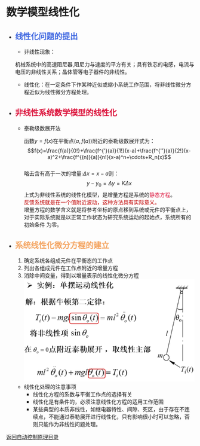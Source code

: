 
<script type="text/javascript" async src="https://cdnjs.cloudflare.com/ajax/libs/mathjax/2.7.1/MathJax.js?config=TeX-AMS-MML_HTMLorMML"> </script>
<script type="text/javascript" src="http://cdn.repository.webfont.com/wwwroot/js/wf/youziku.api.min.js"></script>
<script type="text/javascript">
   $webfont.load("body", "681d6473f514461abcda8d18f0f33f08", "SansGBW3");
   /*$webfont.load("#id1,.class1,h1", "681d6473f514461abcda8d18f0f33f08", "SansGBW3");*/
   /*．．．*/
   $webfont.draw();
</script>

# 数学模型线性化

* ## <font color="royalblue">线性化问题的提出</font>

  *  非线性现象：

    机械系统中的高速阻尼器,阻尼力与速度的平方有关；具有铁芯的电感，电流与电压的非线性关系；晶体管等电子器件的非线性。

  * 线性化：在一定条件下作某种近似或缩小系统工作范围，将非线性微分方程近似为线性微分方程处理。

* ## <font color="crimson">非线性系统数学模型的线性化</font>

  * 泰勒级数展开法

    函数$y=f(x)$在平衡点$(a,f(a))$附近的泰勒级数展开式为：
    $$f(x)=\frac{f(a)}{0!}+\frac{f^{'}(a)}{1!}(x-a)+\frac{f^{''}(a)}{2!}(x-a)^2+\frac{f^{(n)}(a)}{n!}(x-a)^n+\cdots+R_n(x)$$    
    略去含有高于一次的增量:$\Delta x=x-a$则：
    $$y-y_0=\Delta y=K\Delta x$$
    上式为非线性系统的线性化模型，是增量方程是系统的<font color="crimson">静态方程</font>。	
    <font color="crismson">反馈系统就是在一个值附近波动，这种方法具有实际意义。</font>  
    增量方程的数学含义就是将参考坐标的原点移到系统或元件的平衡点上，对于实际系统就是以正常工作状态为研究系统运动的起始点，系统所有的初始条件    为零。
* ## <font color="sandybrown">系统线性化微分方程的建立</font>
	1. 确定系统各组成元件在平衡态的工作点
	2. 列出各组成元件在工作点附近的增量方程
	3. 消除中间变量，得到以增量表示的线性化微分方程
	![单摆运动线性化](./img/danbai.png)
	* 线性化处理的注意事项
		* 线性化方程的系数与平衡工作点的选择有关
		* 线性化是有条件的，必须注意线性化方程的适用工作范围
		* 某些典型的本质非线性，如继电器特性、间隙、死区，由于存在不连续点，不能通过泰勒展开进行线性化，只有影响很小时可以忽略，否则只能作为非线性问题处理。


[返回自动控制原理目录](./pac.md)
    
    	